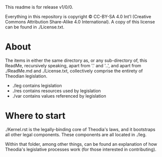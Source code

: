 This readme is for release v1/0/0.  

Everything in this repository is copyright © CC-BY-SA 4.0 Int'l (Creative Commons Attribution Share-Alike 4.0 International).  A copy of this license can be found in ./License.txt.   

# About

The items in either the same directory as, or any sub-directory of, this ReadMe, recursively speaking, apart from '.' and '..', and apart from ./ReadMe.md and ./License.txt, collectively comprise the entirety of Theodian legislation.  

* ./leg contains legislation
* ./res contains resources used by legislation
* ./var contains values referenced by legislation

# Where to start

./Kernel.rst is the legally-binding core of Theodia's laws, and it bootstraps all other legal components.  These components are all located in ./leg.  

Within that folder, among other things, can be found an explanation of how Theodia's legislative processes work (for those interested in contributing).  
